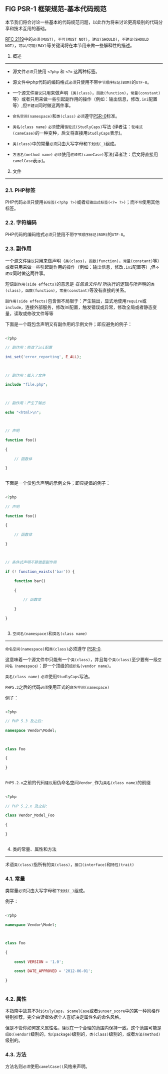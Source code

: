   
## FIG PSR-1 框架规范-基本代码规范  
  
本节我们将会讨论一些基本的代码规范问题，以此作为将来讨论更高级别的代码分享和技术互用的基础。  
  
[RFC 2119][]中的`必须(MUST)`，`不可(MUST NOT)`，`建议(SHOULD)`，`不建议(SHOULD NOT)`，`可以/可能(MAY)`等关键词将在本节用来做一些解释性的描述。  
  
[RFC 2119]: http://www.ietf.org/rfc/rfc2119.txt  
[PSR-0]: https://github.com/hfcorriez/fig-standards/blob/zh_CN/接受/PSR-0.md  
  
  
1. 概述  
-----------  
  
- 源文件`必须`只使用 `<?php` 和 `<?=` 这两种标签。  
  
- 源文件中php代码的编码格式`必须`只使用不带`字节顺序标记(BOM)`的`UTF-8`。  
  
- 一个源文件`建议`只用来做声明（`类(class)`，`函数(function)`，`常量(constant)`等）或者只用来做一些引起副作用的操作（例如：输出信息，修改`.ini`配置等）,但`不建议`同时做这两件事。  
  
- `命名空间(namespace)`和`类(class)` `必须`遵守[PSR-0][]标准。  
  
- `类名(class name)` `必须`使用`骆驼式(StudlyCaps)`写法 (译者注：`驼峰式(cameCase)`的一种变种，后文将直接用`StudlyCaps`表示)。  
  
- `类(class)`中的常量`必须`只由大写字母和`下划线(_)`组成。  
  
- `方法名(method name)` `必须`使用`驼峰式(cameCase)`写法(译者注：后文将直接用`camelCase`表示)。  
  
  
2. 文件  
--------  
  
### 2.1. PHP标签  
  
PHP代码`必须`只使用`长标签(<?php ?>)`或者`短输出式标签(<?= ?>)`；而`不可`使用其他标签。  
  
### 2.2. 字符编码  
  
PHP代码的编码格式`必须`只使用不带`字节顺序标记(BOM)`的`UTF-8`。  
  
### 2.3. 副作用  
  
一个源文件`建议`只用来做声明（`类(class)`，`函数(function)`，`常量(constant)`等）或者只用来做一些引起副作用的操作（例如：输出信息，修改`.ini`配置等）,但`不建议`同时做这两件事。  
  
短语`副作用(side effects)`的意思是 *在包含文件时* 所执行的逻辑与所声明的`类(class)`，`函数(function)`，`常量(constant)`等没有直接的关系。  
  
`副作用(side effects)`包含但不局限于：产生输出，显式地使用`require`或`include`，连接外部服务，修改ini配置，触发错误或异常，修改全局或者静态变量，读取或修改文件等等  
  
下面是一个既包含声明又有副作用的示例文件；即应避免的例子：  
  
```php  
<?php  
// 副作用：修改了ini配置  
ini_set('error_reporting', E_ALL);  
  
// 副作用：载入了文件  
include "file.php";  
  
// 副作用：产生了输出  
echo "<html>\n";  
  
// 声明  
function foo()  
{  
    // 函数体  
}  
```  
  
下面是一个仅包含声明的示例文件；即应提倡的例子：  
  
```php  
<?php  
// 声明  
function foo()  
{  
    // 函数体  
}  
  
// 条件式声明不算做是副作用  
if (! function_exists('bar')) {  
    function bar()  
    {  
        // 函数体  
    }  
}  
```  
  
  
3. `空间名(namespace)`和`类名(class name)`  
----------------------------  
  
`命名空间(namespace)`和`类(class)`必须遵守 [PSR-0][].  
  
这意味着一个源文件中只能有一个`类(class)`，并且每个`类(class)`至少要有一级`空间名（namespace）`：即一个顶级的`组织名(vendor name)`。  
  
`类名(class name)` `必须`使用`StudlyCaps`写法。  
  
`PHP5.3`之后的代码`必须`使用正式的`命名空间(namespace)`  
例子：  
  
```php  
<?php  
// PHP 5.3 及之后:  
namespace Vendor\Model;  
  
class Foo  
{  
}  
```  
  
`PHP5.2.x`之前的代码`建议`用伪命名空间`Vendor_`作为`类名(class name)`的前缀  
  
```php  
<?php  
// PHP 5.2.x 及之前:  
class Vendor_Model_Foo  
{  
}  
```  
  
4. 类的常量、属性和方法  
-------------------------------------------  
  
术语`类(class)`指所有的`类(class)`，`接口(interface)`和`特性(trait)`  
  
### 4.1. 常量  
  
类常量`必须`只由大写字母和`下划线(_)`组成。  
例子：  
  
```php  
<?php  
namespace Vendor\Model;  
  
class Foo  
{  
    const VERSION = '1.0';  
    const DATE_APPROVED = '2012-06-01';  
}  
```  
  
### 4.2. 属性  
  
本指南中故意不对`$StulyCaps`，`$camelCase`或者`$unser_score`中的某一种风格作特别推荐，完全由读者依据个人喜好决定属性名的命名风格。  
  
但是不管你如何定义属性名，`建议`在一个合理的范围内保持一致。这个范围可能是`组织(vendor)`级别的，`包(package)`级别的，`类(class)`级别的，或者`方法(method)`级别的。  
  
### 4.3. 方法  
  
方法名则`必须`使用`camelCase()`风格来声明。  
